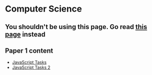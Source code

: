 # Computer Science

## You shouldn't be using this page. Go read [this page](https://starwort.github.io/computer-science) instead

## Paper 1 content

- [JavaScript Tasks](Paper1/javascript_tasks.html)
- [JavaScript Tasks 2](Paper1/javascript2/markdown-pandoc-out.html)
